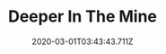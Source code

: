 ---
templateKey: blog-post
featuredpost: false
date: 2020-03-01T03:43:43.711Z
featuredimage: /img/quest_bg6.png
imgBg: quest_bg6
title: Deeper In The Mine
description: It seems that the mine elevator is still functional. It will allow you to quickly return to any elevator doors you've discovered. A deeper expedition might be in order.
reward: dummy
tags:
  - Reach level 5 in The Mines. Reach level 40 in The Mines.
---